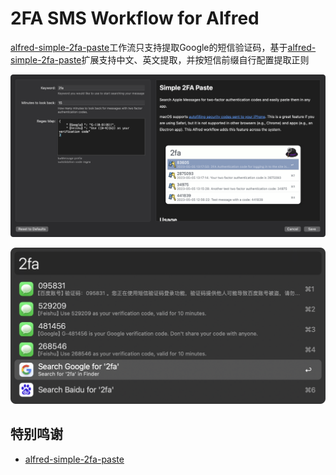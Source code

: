 # 2FA SMS Workflow for Alfred

[alfred-simple-2fa-paste](https://github.com/thebitguru/alfred-simple-2fa-paste)工作流只支持提取Google的短信验证码，基于[alfred-simple-2fa-paste](https://github.com/thebitguru/alfred-simple-2fa-paste)扩展支持中文、英文提取，并按短信前缀自行配置提取正则

![Preview](https://raw.githubusercontent.com/zhioak/pics/master/picgo/2025-03%2FiShot_2025-03-14_17.44.21-f98c44.png)

![Preview](https://raw.githubusercontent.com/zhioak/pics/master/picgo/2025-03%2FiShot_2025-03-14_17.32.16-109bf4.png)


## 特别鸣谢

- [alfred-simple-2fa-paste](https://github.com/thebitguru/alfred-simple-2fa-paste)